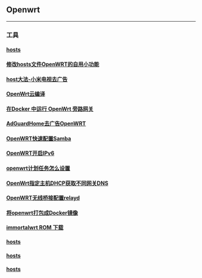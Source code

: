 ## Openwrt
----------------------------------------------------------------

### 工具

#### [hosts](https://mokk731.github.io/txt/hosts.txt)

#### [修改hosts文件OpenWRT的自用小功能](https://mokk731.github.io/txt/修改hosts文件OpenWRT的自用小功能.txt)

#### [host大法-小米电视去广告](https://mokk731.github.io/txt/host大法-小米电视去广告.txt)

#### [OpenWrt云编译](https://mokk731.github.io/txt/OpenWrt云编译.txt)




#### [在Docker 中运行 OpenWrt 旁路网关](https://mokk731.github.io/txt/在Docker中运行OpenWrt旁路网关.txt)

#### [AdGuardHome去广告OpenWRT](https://mokk731.github.io/txt/AdGuardHome去广告OpenWRT.txt)

#### [OpenWRT快速配置Samba](https://mokk731.github.io/txt/OpenWRT快速配置Samba.txt)

#### [OpenWRT开启IPv6](https://mokk731.github.io/txt/OpenWRT开启IPv6.txt)

#### [openwrt计划任务怎么设置](https://mokk731.github.io/txt/openwrt计划任务怎么设置.txt)

#### [OpenWrt指定主机DHCP获取不同网关DNS](https://mokk731.github.io/txt/OpenWrt指定主机DHCP获取不同网关DNS.txt)

#### [OpenWRT无线桥接配置relayd](https://mokk731.github.io/txt/OpenWRT无线桥接配置relayd.txt)




#### [将openwrt打包成Docker镜像](https://mokk731.github.io/txt/将openwrt打包成Docker镜像.txt)

#### [immortalwrt ROM 下载](https://downloads.immortalwrt.org)




#### [hosts](https://mokk731.github.io/txt/hosts.txt)

#### [hosts](https://mokk731.github.io/txt/hosts.txt)

#### [hosts](https://mokk731.github.io/txt/hosts.txt)



